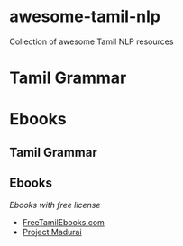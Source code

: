 # awesome-tamil-nlp
Collection of awesome Tamil NLP resources

# Tamil Grammar
# Ebooks

## Tamil Grammar


## Ebooks

*Ebooks with free license*

* [FreeTamilEbooks.com](https://FreeTamilebooks.com) 
* [Project Madurai](http://projectmadurai.org/pmworks.html)
